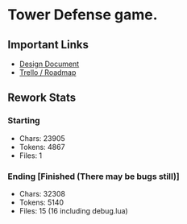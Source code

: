 # Tower Defense game.

## Important Links
- [Design Document](https://docs.google.com/document/d/1cdd3pdNITeIYohnU7j1p6ek8NbD_pG9kevsfCBfXnQQ/edit)
- [Trello / Roadmap](https://trello.com/b/IxeCKIFN/cdm176towerdefense)

## Rework Stats
### Starting
- Chars: 23905
- Tokens: 4867
- Files: 1

### Ending [Finished (There may be bugs still)]
- Chars: 32308
- Tokens: 5140
- Files: 15 (16 including debug.lua)
